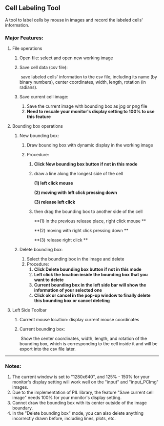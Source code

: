 ## Cell Labeling Tool 

A tool to label cells by mouse in images and record the labeled cells' information.

### Major Features:

1. File operations

   1. Open file: select and open new working image

   2. Save cell data (csv file):

      ​	save labeled cells' information to the csv file, including its name (by binary numbers), center coordinates, width, length, rotation (in radians).

   3. Save current cell image:

      	1. Save the current image with bounding box as jpg or png file
       	2. **Need to rescale your monitor's display setting to 100% to use this feature**

2. Bounding box operations

   1. New bounding box:

      1. Draw bounding box with dynamic display in the working image

      2. Procedure:

         1. **Click New bounding box button if not in this mode**

         2. draw a line along the longest side of the cell 

            **(1) left click mouse** 

            **(2) moving with left click pressing down** 

            **(3) release left click**

         3. then drag the bounding box to another side of the cell 

            **(1) in the previous release place, right click mouse **

            **(2) moving with right click pressing down **

            **(3) release right click **

   2. Delete bounding box:

      1.  Select the bounding box in the image and delete
      2. Procedure:
         1. **Click Delete bounding box button if not in this mode**
         2. **Left click the location inside the bounding box that you want to delete**
         3. **Current bounding box in the left side bar will show the information of your selected one**
         4. **Click ok or cancel in the pop-up window to finally delete this bounding box or cancel deleting**

3. Left Side Toolbar

   1. Current mouse location: display current mouse coordinates

   2. Current bounding box: 

      ​	Show the center coordinates, width, length, and rotation of the bounding box, which is corresponding to the cell inside it and will be export into the csv file later. 

------

### Notes:

1. The current window is set to "1280x640", and 125% - 150% for your monitor's display setting will work well on the "input" and "input_PCImg" images.
2. Due to the implementation of PIL library, the feature "Save current cell image" needs 100% for your monitor's display setting.
3. Cannot draw the bounding box with its center outside of the image boundary. 
4. In the "Delete bounding box" mode, you can also delete anything incorrectly drawn before, including lines, plots, etc. 